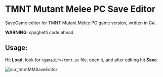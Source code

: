 # TMNT Mutant Melee PC Save Editor
SaveGame editor for TMNT Mutant Melee PC game version, written in C#.

**WARNING**: spaghetti code ahead.

## Usage:
Hit **Load**, look for `%gameDir%/tmnt.sv` file, open it, and after editing hit **Save**.

![scr_tmntMMSaveEditor](https://user-images.githubusercontent.com/84190083/204158129-79ab0f36-f7a3-40c2-a0b3-f4156479bfb9.png)
